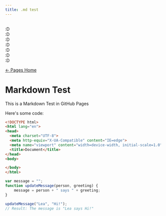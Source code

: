 ```yaml
---
title: .md test
---
```

<script src="../script.js"></script>
<br/>:D<br/>:D<br/>:D<br/>:D<br/>:D<br/>:D<br/>:D

[← Pages Home](../index.html)

# Markdown Test

This is a Markdown Test in GitHub Pages

Here's some code:

```html
<!DOCTYPE html>
<html lang="en">
<head>
  <meta charset="UTF-8">
  <meta http-equiv="X-UA-Compatible" content="IE=edge">
  <meta name="viewport" content="width=device-width, initial-scale=1.0">
  <title>Document</title>
</head>
<body>

</body>
</html>
```

```javascript
var message = "";
function updateMessage(person, greeting) {
    message = person + " says " + greeting;
}

updateMessage("Lea", "Hi!");
// Result: The message is "Lea says Hi!"
```